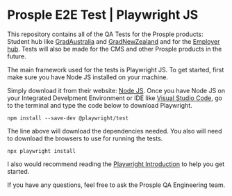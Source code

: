 # Prosple E2E Test | Playwright JS
This repository contains all of the QA Tests for the Prosple products: Student hub like [GradAustralia](https://gradaustralia.com.au/) and [GradNewZealand](https://gradnewzealand.nz/) and for the [Employer hub](https://portal.prosple.com/). Tests will also be made for the CMS and other Prosple products in the future.

The main framework used for the tests is Playwright JS. To get started, first make sure you have Node JS installed on your machine.

Simply download it from their website: [Node JS](https://nodejs.org/). Once you have Node JS on your Integrated Develpment Environment or IDE like [Visual Studio Code](), go to the terminal and type the code below to download Playwright.

`npm install --save-dev @playwright/test`

The line above will download the dependencies needed. You also will need to download the browsers to use for running the tests.

`npx playwright install`

I also would recommend reading the [Playwright Introduction](https://playwright.dev/docs/intro) to help you get started.

If you have any questions, feel free to ask the Prosple QA Engineering team.
